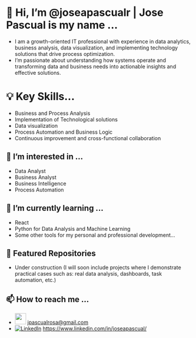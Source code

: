 # 👋 Hi, I’m @joseapascualr | Jose Pascual is my name ...
- I am a growth-oriented IT professional with experience in data analytics, business analysis, data visualization, and implementing technology solutions that drive process optimization.
- I’m passionate about understanding how systems operate and transforming data and business needs into actionable insights and effective solutions.

# 💡 Key Skills...
- Business and Process Analysis
- Implementation of Technological solutions
- Data visualization
- Process Automation and Business Logic
- Continuous improvement and cross-functional collaboration

## 📌 I’m interested in ... 
- Data Analyst
- Business Analyst
- Business Intelligence
- Process Automation

## 🌱 I’m currently learning ... 
- React
- Python for Data Analysis and Machine Learning
- Some other tools for my personal and professional development...

## 📂 Featured Repositories
- Under construction (I will soon include projects where I demonstrate practical cases such as: real data analysis, dashboards, task automation, etc.)

## 📫 How to reach me ... 
- <img src="https://img.icons8.com/color/24/000000/gmail-new.png" width="30"/> jpascualrosa@gmail.com
- [![LinkedIn](https://img.icons8.com/color/24/000000/linkedin.png)](https://www.linkedin.com/in/joseapascual/) https://www.linkedin.com/in/joseapascual/
